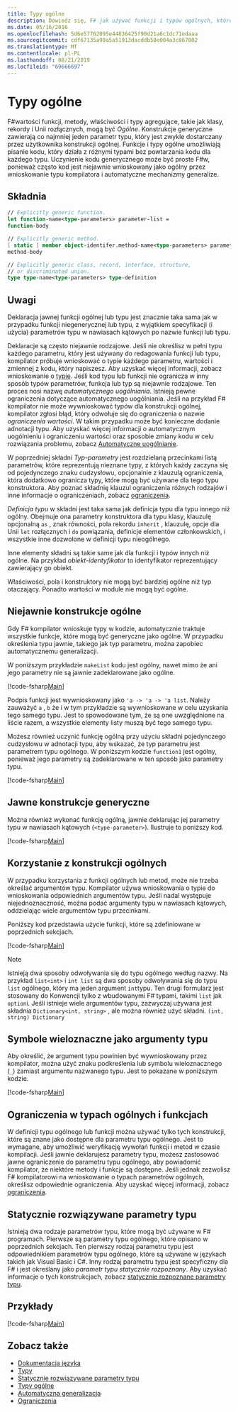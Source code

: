 ```yaml
---
title: Typy ogólne
description: Dowiedz się, F# jak używać funkcji i typów ogólnych, które umożliwiają pisanie kodu, który działa z różnymi typami bez powtarzania kodu.
ms.date: 05/16/2016
ms.openlocfilehash: 5d6e57762095e44836425f90d21a6c1dc71edaaa
ms.sourcegitcommit: cdf67135a98a5a51913dacddb58e004a3c867802
ms.translationtype: MT
ms.contentlocale: pl-PL
ms.lasthandoff: 08/21/2019
ms.locfileid: "69666697"
---
```

# <a name="generics"></a>Typy ogólne

F#wartości funkcji, metody, właściwości i typy agregujące, takie jak klasy, rekordy i Unii rozłącznych, mogą być *Ogólne*. Konstrukcje generyczne zawierają co najmniej jeden parametr typu, który jest zwykle dostarczany przez użytkownika konstrukcji ogólnej. Funkcje i typy ogólne umożliwiają pisanie kodu, który działa z różnymi typami bez powtarzania kodu dla każdego typu. Uczynienie kodu generycznego może być proste F#w, ponieważ często kod jest niejawnie wnioskowany jako ogólny przez wnioskowanie typu kompilatora i automatyczne mechanizmy generalize.

## <a name="syntax"></a>Składnia

```fsharp
// Explicitly generic function.
let function-name<type-parameters> parameter-list =
function-body

// Explicitly generic method.
[ static ] member object-identifer.method-name<type-parameters> parameter-list [ return-type ] =
method-body

// Explicitly generic class, record, interface, structure,
// or discriminated union.
type type-name<type-parameters> type-definition
```

## <a name="remarks"></a>Uwagi

Deklaracja jawnej funkcji ogólnej lub typu jest znacznie taka sama jak w przypadku funkcji niegenerycznej lub typu, z wyjątkiem specyfikacji (i użycia) parametrów typu w nawiasach kątowych po nazwie funkcji lub typu.

Deklaracje są często niejawnie rodzajowe. Jeśli nie określisz w pełni typu każdego parametru, który jest używany do redagowania funkcji lub typu, kompilator próbuje wnioskować o typie każdego parametru, wartości i zmiennej z kodu, który napiszesz. Aby uzyskać więcej informacji, zobacz wnioskowanie o [typie](../type-inference.md). Jeśli kod typu lub funkcji nie ogranicza w inny sposób typów parametrów, funkcja lub typ są niejawnie rodzajowe. Ten proces nosi nazwę *automatycznego uogólniania*. Istnieją pewne ograniczenia dotyczące automatycznego uogólniania. Jeśli na przykład F# kompilator nie może wywnioskować typów dla konstrukcji ogólnej, kompilator zgłosi błąd, który odwołuje się do ograniczenia o nazwie *ograniczenia wartości*. W takim przypadku może być konieczne dodanie adnotacji typu. Aby uzyskać więcej informacji o automatycznym uogólnieniu i ograniczeniu wartości oraz sposobie zmiany kodu w celu rozwiązania problemu, zobacz [Automatyczne uogólnianie](automatic-generalization.md).

W poprzedniej składni *Typ-parametry* jest rozdzielaną przecinkami listą parametrów, które reprezentują nieznane typy, z których każdy zaczyna się od pojedynczego znaku cudzysłowu, opcjonalnie z klauzulą ograniczenia, która dodatkowo ogranicza typy, które mogą być używane dla tego typu konstruktora. Aby poznać składnię klauzul ograniczenia różnych rodzajów i inne informacje o ograniczeniach, zobacz [ograniczenia](constraints.md).

*Definicja typu* w składni jest taka sama jak definicja typu dla typu innego niż ogólny. Obejmuje ona parametry konstruktora dla typu klasy, klauzulę opcjonalną `as` , znak równości, pola rekordu `inherit` , klauzulę, opcje dla Unii `let` rozłącznych i `do` powiązania, definicje elementów członkowskich, i wszystkie inne dozwolone w definicji typu nieogólnego.

Inne elementy składni są takie same jak dla funkcji i typów innych niż ogólne. Na przykład *obiekt-identyfikator* to identyfikator reprezentujący zawierający go obiekt.

Właściwości, pola i konstruktory nie mogą być bardziej ogólne niż typ otaczający. Ponadto wartości w module nie mogą być ogólne.

## <a name="implicitly-generic-constructs"></a>Niejawnie konstrukcje ogólne

Gdy F# kompilator wnioskuje typy w kodzie, automatycznie traktuje wszystkie funkcje, które mogą być generyczne jako ogólne. W przypadku określenia typu jawnie, takiego jak typ parametru, można zapobiec automatycznemu generalizacji.

W poniższym przykładzie `makeList` kodu jest ogólny, nawet mimo że ani jego parametry nie są jawnie zadeklarowane jako ogólne.

[!code-fsharp[Main](~/samples/snippets/fsharp/lang-ref-1/snippet1700.fs)]

Podpis funkcji jest wywnioskowany jako `'a -> 'a -> 'a list`. Należy zauważyć `a` , `b` że i w tym przykładzie są wywnioskowane w celu uzyskania tego samego typu. Jest to spowodowane tym, że są one uwzględnione na liście razem, a wszystkie elementy listy muszą być tego samego typu.

Możesz również uczynić funkcję ogólną przy użyciu składni pojedynczego cudzysłowu w adnotacji typu, aby wskazać, że typ parametru jest parametrem typu ogólnego. W poniższym kodzie `function1` jest ogólny, ponieważ jego parametry są zadeklarowane w ten sposób jako parametry typu.

[!code-fsharp[Main](~/samples/snippets/fsharp/lang-ref-1/snippet1701.fs)]

## <a name="explicitly-generic-constructs"></a>Jawne konstrukcje generyczne

Można również wykonać funkcję ogólną, jawnie deklarując jej parametry typu w nawiasach kątowych (`<type-parameter>`). Ilustruje to poniższy kod.

[!code-fsharp[Main](~/samples/snippets/fsharp/lang-ref-1/snippet1703.fs)]

## <a name="using-generic-constructs"></a>Korzystanie z konstrukcji ogólnych

W przypadku korzystania z funkcji ogólnych lub metod, może nie trzeba określać argumentów typu. Kompilator używa wnioskowania o typie do wnioskowania odpowiednich argumentów typu. Jeśli nadal występuje niejednoznaczność, można podać argumenty typu w nawiasach kątowych, oddzielając wiele argumentów typu przecinkami.

Poniższy kod przedstawia użycie funkcji, które są zdefiniowane w poprzednich sekcjach.

[!code-fsharp[Main](~/samples/snippets/fsharp/lang-ref-1/snippet1702.fs)]

> [!NOTE]
> Istnieją dwa sposoby odwoływania się do typu ogólnego według nazwy. Na przykład `list<int>` i `int list` są dwa sposoby odwoływania się do typu `list` ogólnego, który ma jeden argument `int`typu. Ten drugi formularz jest stosowany do Konwencji tylko z wbudowanymi F# typami, takimi `list` jak `option`i. Jeśli istnieje wiele argumentów typu, zazwyczaj używana jest składnia `Dictionary<int, string>` , ale można również użyć składni. `(int, string) Dictionary`

## <a name="wildcards-as-type-arguments"></a>Symbole wieloznaczne jako argumenty typu

Aby określić, że argument typu powinien być wywnioskowany przez kompilator, można użyć znaku podkreślenia lub symbolu wieloznacznego (`_`) zamiast argumentu nazwanego typu. Jest to pokazane w poniższym kodzie.

[!code-fsharp[Main](~/samples/snippets/fsharp/lang-ref-1/snippet1704.fs)]

## <a name="constraints-in-generic-types-and-functions"></a>Ograniczenia w typach ogólnych i funkcjach

W definicji typu ogólnego lub funkcji można używać tylko tych konstrukcji, które są znane jako dostępne dla parametru typu ogólnego. Jest to wymagane, aby umożliwić weryfikację wywołań funkcji i metod w czasie kompilacji. Jeśli jawnie deklarujesz parametry typu, możesz zastosować jawne ograniczenie do parametru typu ogólnego, aby powiadomić kompilator, że niektóre metody i funkcje są dostępne. Jeśli jednak zezwolisz F# kompilatorowi na wnioskowanie o typach parametrów ogólnych, określisz odpowiednie ograniczenia. Aby uzyskać więcej informacji, zobacz [ograniczenia](constraints.md).

## <a name="statically-resolved-type-parameters"></a>Statycznie rozwiązywane parametry typu

Istnieją dwa rodzaje parametrów typu, które mogą być używane w F# programach. Pierwsze są parametry typu ogólnego, które opisano w poprzednich sekcjach. Ten pierwszy rodzaj parametru typu jest odpowiednikiem parametrów typu ogólnego, które są używane w językach takich jak Visual Basic i C#. Inny rodzaj parametru typu jest specyficzny dla F# i jest określany jako *parametr typu statycznie rozpoznany*. Aby uzyskać informacje o tych konstrukcjach, zobacz [statycznie rozpoznane parametry typu](statically-resolved-type-parameters.md).

## <a name="examples"></a>Przykłady

[!code-fsharp[Main](~/samples/snippets/fsharp/lang-ref-1/snippet1705.fs)]

## <a name="see-also"></a>Zobacz także

- [Dokumentacja języka](../index.md)
- [Typy](../fsharp-types.md)
- [Statycznie rozwiązywane parametry typu](statically-resolved-type-parameters.md)
- [Typy ogólne](../../../standard/generics/index.md)
- [Automatyczna generalizacja](automatic-generalization.md)
- [Ograniczenia](constraints.md)
